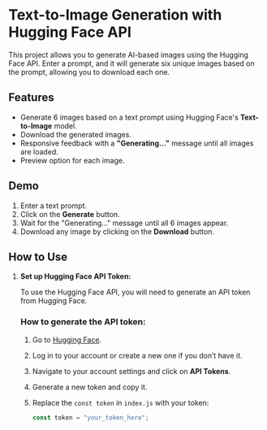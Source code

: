 # Text-to-Image Generation with Hugging Face API

This project allows you to generate AI-based images using the Hugging Face API. Enter a prompt, and it will generate six unique images based on the prompt, allowing you to download each one. 

## Features

- Generate 6 images based on a text prompt using Hugging Face's **Text-to-Image** model.
- Download the generated images.
- Responsive feedback with a **"Generating..."** message until all images are loaded.
- Preview option for each image.

## Demo

1. Enter a text prompt.
2. Click on the **Generate** button.
3. Wait for the "Generating..." message until all 6 images appear.
4. Download any image by clicking on the **Download** button.

## How to Use

1. **Set up Hugging Face API Token:**

    To use the Hugging Face API, you will need to generate an API token from Hugging Face.

    ### How to generate the API token:
    
    1. Go to [Hugging Face](https://huggingface.co/).
    2. Log in to your account or create a new one if you don’t have it.
    3. Navigate to your account settings and click on **API Tokens**.
    4. Generate a new token and copy it.
    5. Replace the `const token` in `index.js` with your token:
    
        ```javascript
        const token = "your_token_here";
        ```


